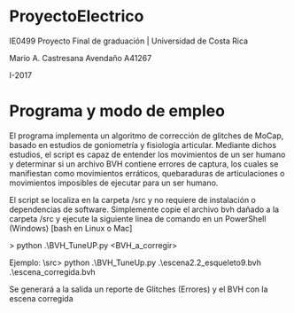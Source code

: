 # ProyectoElectrico
IE0499 Proyecto Final de graduación | Universidad de Costa Rica

Mario A. Castresana Avendaño
A41267

I-2017



# Programa y modo de empleo

El programa implementa un algoritmo de corrección de glitches de MoCap, basado
en estudios de goniometría y fisiología articular.  Mediante dichos estudios, el script
es capaz de entender los movimientos de un ser humano y determinar si un archivo BVH
contiene errores de captura, los cuales se manifiestan como movimientos erráticos, quebaraduras
de articulaciones o movimientos imposibles de ejecutar para un ser humano.

El script se localiza en la carpeta /src y no requiere de instalación o dependencias de software.
Simplemente copie el archivo bvh dañado a la carpeta /src y ejecute la siguiente linea de comando
en un PowerShell (Windows) [bash en Linux o Mac]

\> python .\BVH_TuneUP.py <BVH_a_corregir> <Nombre del BVH de salida>

Ejemplo:
    \src> python .\BVH_TuneUp.py .\escena2.2_esqueleto9.bvh .\escena_corregida.bvh

Se generará a la salida un reporte de Glitches (Errores) y el BVH con la escena corregida